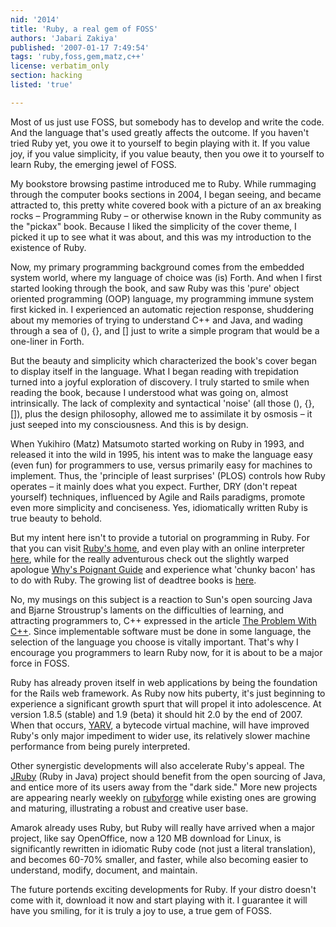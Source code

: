 ```yaml
---
nid: '2014'
title: 'Ruby, a real gem of FOSS'
authors: 'Jabari Zakiya'
published: '2007-01-17 7:49:54'
tags: 'ruby,foss,gem,matz,c++'
license: verbatim_only
section: hacking
listed: 'true'

---
```

Most of us just use FOSS, but somebody has to develop and write the code. And the language that's used greatly affects the outcome.  If you haven't tried Ruby yet, you owe it to yourself to begin playing with it.  If you value joy, if you value simplicity, if you value beauty, then you owe it to yourself to learn Ruby, the emerging jewel of FOSS.

My bookstore browsing pastime introduced me to Ruby.  While rummaging through the computer books sections in 2004, I began seeing, and became attracted to, this pretty white covered book with a picture of an ax breaking rocks – Programming Ruby – or otherwise known in the Ruby community as the "pickax" book.  Because I liked the simplicity of the cover theme, I picked it up to see what it was about, and this was my introduction to the existence of Ruby.

Now, my primary programming background comes from the embedded system world, where my language of choice was (is) Forth.  And when I first started looking through the book, and saw Ruby was this 'pure' object oriented programming (OOP) language, my programming immune system first kicked in.  I experienced an automatic rejection response, shuddering about my memories of trying to understand C++ and Java, and wading through a sea of (), {}, and [] just to write a simple program that would be a one-liner in Forth.

But the beauty and simplicity which characterized the book's cover began to display itself in the language.  What I began reading with trepidation turned into a joyful exploration of discovery.  I truly started to smile when reading the book, because I understood what was going on, almost intrinsically.  The lack of complexity and syntactical 'noise' (all those (), {}, []), plus the design philosophy, allowed me to assimilate it by osmosis – it just seeped into my consciousness. And this is by design.

When Yukihiro (Matz) Matsumoto started working on Ruby in 1993, and released it into the wild in 1995, his intent was to make the language easy (even fun) for programmers to use, versus primarily easy for machines to implement.  Thus, the 'principle of least surprises' (PLOS) controls how Ruby operates – it mainly does what you expect.  Further, DRY (don't repeat yourself) techniques, influenced by Agile and Rails paradigms, promote even more simplicity and conciseness.  Yes, idiomatically written Ruby is true beauty to behold.

But my intent here isn't to provide a tutorial on programming in Ruby.  For that you can visit [Ruby's home](http://www.ruby-lang.org/en/), and even play with an online interpreter [here](http://tryruby.hobix.com/), while for the really adventurous check out the slightly warped apologue [Why's Poignant Guide](http://poignantguide.net/ruby) and experience what 'chunky bacon' has to do with Ruby.  The growing list of deadtree books is [here](http://www.ruby-doc.org/bookstore).

No, my musings on this subject is a reaction to Sun's open sourcing Java and Bjarne Stroustrup's laments on the difficulties of learning, and attracting programmers to, C++ expressed in the article  [The Problem With C++](http://www.codinghorror.com/blog/archives/000768.html).  Since implementable software must be done in some language, the selection of the language you choose is vitally important.  That's why I encourage you programmers to learn Ruby now, for it is about to be a major force in FOSS.

Ruby has already proven itself in web applications by being the foundation for the Rails web framework.  As Ruby now hits puberty, it's just beginning to experience a significant growth spurt that will propel it into adolescence. At version 1.8.5 (stable) and 1.9 (beta) it should hit 2.0 by the end of 2007.  When that occurs, [YARV](http://www.atdot.net/yarv/), a bytecode virtual machine, will have improved Ruby's only major impediment to wider use, its relatively slower machine performance from being purely interpreted.

Other synergistic developments will also accelerate Ruby's appeal. The [JRuby](http://jruby.codehaus.org/) (Ruby in Java) project should benefit from the open sourcing of Java, and entice more of its users away from the "dark side."  More new projects are appearing nearly weekly on [rubyforge](http://rubyforge.org/) while existing ones are growing and maturing, illustrating a robust and creative user base.

Amarok already uses Ruby, but Ruby will really have arrived when a major project, like say OpenOffice, now a 120 MB download for Linux, is significantly rewritten in idiomatic Ruby code (not just a literal translation), and becomes 60-70% smaller, and faster, while also becoming easier to understand, modify, document, and maintain.

The future portends exciting developments for Ruby. If your distro doesn't come with it, download it now and start playing with it.  I guarantee it will have you smiling, for it is truly a joy to use, a true gem of FOSS.

